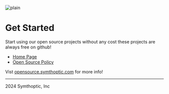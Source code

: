 ![plain](https://blogger.googleusercontent.com/img/b/R29vZ2xl/AVvXsEhBfbjaJOk25Mjz6nJEylBwbJaBcZDV1f2BqTqHrPRFyuPKtGMKu2sfPEWEzGFzbf5s7q6NeiuW981mmhXboIVx9hjD5wZEmjLpjPhTR29-qwDlrjKDPvkMfmjfu9Lf49kveXYRSvcE0FfrGlOE0wQaBkErEazIvngAlIsBeMXcNOZon-uLeQLU8BzVJF0v/s1810/20240901_162009.png)

# Get Started

Start using our open source projects without any cost these projects are always free on github!

* [Home Page](https://www.symthoptic.com/)
* [Open Source Policy](https://opensource.symthoptic.com/policy)

Vist [opensource.symthoptic.com](https://opensource.symthoptic.com/) for more info!

---
2024 Symthoptic, Inc
